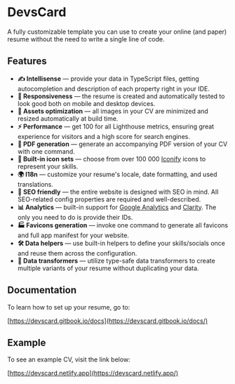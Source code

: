 # DevsCard

A fully customizable template you can use to create your online (and paper) resume without the need to write a single line of code.

## Features

- **✍️ Intellisense** — provide your data in TypeScript files, getting autocompletion and description of each property right in your IDE.
- **📱 Responsiveness** — the resume is created and automatically tested to look good both on mobile and desktop devices.
- **🌠 Assets optimization** — all images in your CV are minimized and resized automatically at build time.
- **⚡️ Performance** — get 100 for all Lighthouse metrics, ensuring great experience for visitors and a high score for search engines.
- **📄 PDF generation** — generate an accompanying PDF version of your CV with one command.
- **🔶 Built-in icon sets** — choose from over 100 000 [Iconify](https://iconify.design/) icons to represent your skills.
- **🌍 I18n** — customize your resume's locale, date formatting, and used translations.
- **🔎 SEO friendly** — the entire website is designed with SEO in mind. All SEO-related config properties are required and well-described.
- **📊 Analytics** — built-in support for [Google Analytics](https://analytics.google.com/) and [Clarity](https://clarity.microsoft.com/). The only you need to do is provide their IDs.
- **🏭 Favicons generation** — invoke one command to generate all favicons and full app manifest for your website.
- **🛠 Data helpers** — use built-in helpers to define your skills/socials once and reuse them across the configuration.
- **🔀 Data transformers** — utilize type-safe data transformers to create multiple variants of your resume without duplicating your data.

## Documentation

To learn how to set up your resume, go to:

[https://devscard.gitbook.io/docs](https://devscard.gitbook.io/docs/)

## Example

To see an example CV, visit the link below:

[https://devscard.netlify.app](https://devscard.netlify.app/)
